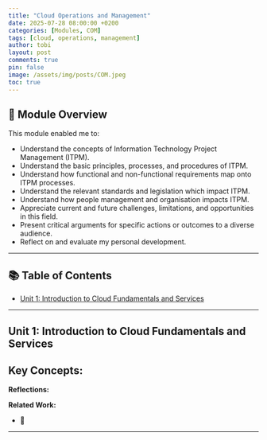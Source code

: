 ```yaml
---
title: "Cloud Operations and Management"
date: 2025-07-28 08:00:00 +0200
categories: [Modules, COM]
tags: [cloud, operations, management]
author: tobi
layout: post
comments: true
pin: false
image: /assets/img/posts/COM.jpeg
toc: true
---
```


## 🎯 Module Overview

This module enabled me to:

- Understand the concepts of Information Technology Project Management (ITPM).
- Understand the basic principles, processes, and procedures of ITPM.
- Understand how functional and non-functional requirements map onto ITPM processes.
- Understand the relevant standards and legislation which impact ITPM.
- Understand how people management and organisation impacts ITPM.
- Appreciate current and future challenges, limitations, and opportunities in this field.
- Present critical arguments for specific actions or outcomes to a diverse audience.
- Reflect on and evaluate my personal development.

---

## 📚 Table of Contents

- [Unit 1: Introduction to Cloud Fundamentals and Services](#unit-1-introduction-to-enterprise-it-project-management)

---

## Unit 1: Introduction to Cloud Fundamentals and Services


**Key Concepts:**
- 

**Reflections:**


**Related Work:**
- 📄 

---